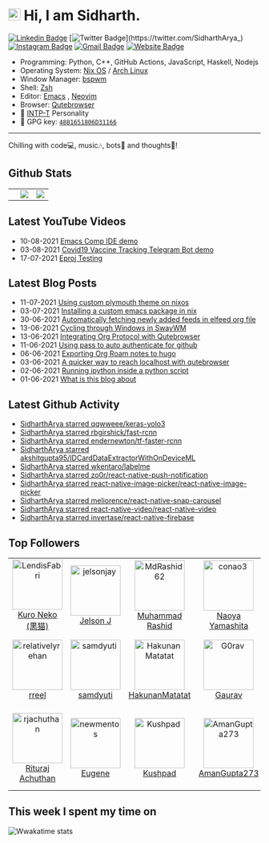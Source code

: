 <!--

Thank you if you like this profile README!

BUT, please DO NOT copy this and create your profile based on it.

You can use it as a reference, and copy a part of it, but DO NOT copy
all of this and create your profile based on it.

It is very common that you forget to change some information and leave
mine in your profile. This has happened too many times.

And, this profile README is auto-updated by GitHub Actions, you can read
[the official documentation](https://docs.github.com/actions) to learn
how to use it.

Only when you know what you are copying should you paste it. So, again,
please DO NOT copy this and create your profile based on it.

What's more, you can find other awesome profile READMEs at
https://github.com/abhisheknaiidu/awesome-github-profile-readme. There
could be a profile README that fits you better than this one.

Wish you a good-looking profile README!

-->

# <img src='https://qpluspicture.oss-cn-beijing.aliyuncs.com/6LjjQA/Hi.gif' alt='Hi' width="24"/> Hi, I am Sidharth.

[![Linkedin Badge](https://img.shields.io/badge/-sidhartharya---blue?style=flat&logo=Linkedin&logoColor=white&link=https://www.linkedin.com/in/sidhartharya-/)](https://www.linkedin.com/in/sidhartharya-/)
[![Twitter Badge](https://img.shields.io/badge/-@SidharthArya__-1ca0f1?style=flat&labelColor=1ca0f1&logo=twitter&logoColor=white&link=https://twitter.com/SidharthArya_)](https://twitter.com/SidharthArya_)
[![Instagram Badge](https://img.shields.io/badge/-@sidhartharya66-purple?style=flat&logo=instagram&logoColor=white&link=https://instagram.com/sidhartharya66/)](https://instagram.com/sidhartharya66)
[![Gmail Badge](https://img.shields.io/badge/-sidhartharya-c14438?style=flat&logo=Gmail&logoColor=white&link=mailto:sidhartharya10@gmail.com)](mailto:sidhartharya10@gmail.com)
[![Website Badge](https://img.shields.io/badge/-sidhartharya.me-47CCCC?style=flat&logo=Google-Chrome&logoColor=white&link=https://sidhartharya.me)](https://sidhartharya.me)

-   Programming: Python, C++, GitHub Actions, JavaScript, Haskell, Nodejs
-   Operating System: [Nix OS](https://nixos.org/) / [Arch Linux](https://archlinux.org/)
-   Window Manager: [bspwm](https://github.com/baskerville/bspwm) 
-   Shell: [Zsh](https://www.zsh.org/)
-   Editor: [Emacs](https://www.gnu.org/software/emacs/) , [Neovim](https://neovim.io/)
-   Browser: [Qutebrowser](https://qutebrowser.org/)
-   :wave: [INTP-T](https://www.16personalities.com/intp-personality) Personality
-   :key: GPG key: [`4881651806D31166`](https://github.com/SidharthArya.gpg)

---

Chilling with code💻, music🎶, bots🤖 and thoughts💭!

## Github Stats

<table border="0">
 <tr>
<td class="d-inline">
  <td>
<img src="https://github-readme-stats.vercel.app/api?username=SidharthArya&count_private=true&show_icons=true" />

</td>

<td>
<img src="https://github-readme-stats.vercel.app/api/top-langs/?username=SidharthArya&layout=compact"/>

</td>

</table>

## Latest YouTube Videos

<!-- YOUTUBE:START -->
 - 10-08-2021 [Emacs Comp IDE demo](https://www.youtube.com/watch?v=zY0gr3Tv3hU)
 - 03-08-2021 [Covid19 Vaccine Tracking Telegram Bot demo](https://www.youtube.com/watch?v=9W0XNbmQQRQ)
 - 17-07-2021 [Eproj Testing](https://www.youtube.com/watch?v=UFLeJTyE4IA)<!-- YOUTUBE:END -->

## Latest Blog Posts
<!-- BLOG-POST-LIST:START -->
 - 11-07-2021 [Using custom plymouth theme on nixos](https://sidhartharya.github.io/using-custom-plymouth-theme-on-nixos/)
 - 03-07-2021 [Installing a custom emacs package in nix](https://sidhartharya.github.io/installing-a-custom-emacs-package-in-nix/)
 - 30-06-2021 [Automatically fetching newly added feeds in elfeed org file](https://sidhartharya.github.io/automatically-fetching-newly-added-feeds-in-elfeed-org-file/)
 - 13-06-2021 [Cycling through Windows in SwayWM](https://sidhartharya.github.io/cycling-through-windows-in-swaywm/)
 - 13-06-2021 [Integrating Org Protocol with Qutebrowser](https://sidhartharya.github.io/integrating-org-protocol-with-qutebrowser/)
 - 11-06-2021 [Using pass to auto authenticate for github](https://sidhartharya.github.io/using-pass-to-auto-authenticate-for-github/)
 - 06-06-2021 [Exporting Org Roam notes to hugo](https://sidhartharya.github.io/exporting-org-roam-notes-to-hugo/)
 - 03-06-2021 [A quicker way to reach localhost with qutebrowser](https://sidhartharya.github.io/a-quicker-way-to-reach-localhost-with-qutebrowser/)
 - 02-06-2021 [Running ipython inside a python script](https://sidhartharya.github.io/running-ipython-inside-a-python-script/)
 - 01-06-2021 [What is this blog about](https://sidhartharya.github.io/what-is-this-blog-about/)<!-- BLOG-POST-LIST:END -->


## Latest Github Activity

<!-- GITHUB:START -->
- [SidharthArya starred qqwweee/keras-yolo3](https://github.com/qqwweee/keras-yolo3)
- [SidharthArya starred rbgirshick/fast-rcnn](https://github.com/rbgirshick/fast-rcnn)
- [SidharthArya starred endernewton/tf-faster-rcnn](https://github.com/endernewton/tf-faster-rcnn)
- [SidharthArya starred akshitgupta95/IDCardDataExtractorWithOnDeviceML](https://github.com/akshitgupta95/IDCardDataExtractorWithOnDeviceML)
- [SidharthArya starred wkentaro/labelme](https://github.com/wkentaro/labelme)
- [SidharthArya starred zo0r/react-native-push-notification](https://github.com/zo0r/react-native-push-notification)
- [SidharthArya starred react-native-image-picker/react-native-image-picker](https://github.com/react-native-image-picker/react-native-image-picker)
- [SidharthArya starred meliorence/react-native-snap-carousel](https://github.com/meliorence/react-native-snap-carousel)
- [SidharthArya starred react-native-video/react-native-video](https://github.com/react-native-video/react-native-video)
- [SidharthArya starred invertase/react-native-firebase](https://github.com/invertase/react-native-firebase)
<!-- GITHUB:END -->

## Top Followers
<!--START_SECTION:top-followers-->
<table>
  <tr>
    <td align="center">
      <a href="https://github.com/LendisFabri">
        <img src="https://avatars2.githubusercontent.com/u/16249870" width="100px;" alt="LendisFabri"/>
      </a>
      <br />
      <a href="https://github.com/LendisFabri">Kuro Neko (黒猫)</a>
    </td>
    <td align="center">
      <a href="https://github.com/jelsonjay">
        <img src="https://avatars2.githubusercontent.com/u/50907905" width="100px;" alt="jelsonjay"/>
      </a>
      <br />
      <a href="https://github.com/jelsonjay">Jelson J</a>
    </td>
    <td align="center">
      <a href="https://github.com/MdRashid62">
        <img src="https://avatars2.githubusercontent.com/u/55427374" width="100px;" alt="MdRashid62"/>
      </a>
      <br />
      <a href="https://github.com/MdRashid62">Muhammad Rashid</a>
    </td>
    <td align="center">
      <a href="https://github.com/conao3">
        <img src="https://avatars2.githubusercontent.com/u/4703128" width="100px;" alt="conao3"/>
      </a>
      <br />
      <a href="https://github.com/conao3">Naoya Yamashita</a>
    </td>
    <td align="center">
      <a href="https://github.com/maskegger">
        <img src="https://avatars2.githubusercontent.com/u/3811321" width="100px;" alt="maskegger"/>
      </a>
      <br />
      <a href="https://github.com/maskegger">AM</a>
    </td>
    <td align="center">
      <a href="https://github.com/Tiancheng-Luo">
        <img src="https://avatars2.githubusercontent.com/u/6097951" width="100px;" alt="Tiancheng-Luo"/>
      </a>
      <br />
      <a href="https://github.com/Tiancheng-Luo">Tiancheng-Luo</a>
    </td>
    <td align="center">
      <a href="https://github.com/portgasray">
        <img src="https://avatars2.githubusercontent.com/u/17681580" width="100px;" alt="portgasray"/>
      </a>
      <br />
      <a href="https://github.com/portgasray">Lei Zhang</a>
    </td>
  </tr>
  <tr>
    <td align="center">
      <a href="https://github.com/relativelyrehan">
        <img src="https://avatars2.githubusercontent.com/u/48210765" width="100px;" alt="relativelyrehan"/>
      </a>
      <br />
      <a href="https://github.com/relativelyrehan">rreel </a>
    </td>
    <td align="center">
      <a href="https://github.com/samdyuti">
        <img src="https://avatars2.githubusercontent.com/u/69840173" width="100px;" alt="samdyuti"/>
      </a>
      <br />
      <a href="https://github.com/samdyuti">samdyuti</a>
    </td>
    <td align="center">
      <a href="https://github.com/HakunanMatatat">
        <img src="https://avatars2.githubusercontent.com/u/56817048" width="100px;" alt="HakunanMatatat"/>
      </a>
      <br />
      <a href="https://github.com/HakunanMatatat">HakunanMatatat</a>
    </td>
    <td align="center">
      <a href="https://github.com/G0rav">
        <img src="https://avatars2.githubusercontent.com/u/62126889" width="100px;" alt="G0rav"/>
      </a>
      <br />
      <a href="https://github.com/G0rav">Gaurav</a>
    </td>
    <td align="center">
      <a href="https://github.com/ChandanCharchit">
        <img src="https://avatars2.githubusercontent.com/u/74564556" width="100px;" alt="ChandanCharchit"/>
      </a>
      <br />
      <a href="https://github.com/ChandanCharchit">Chandan Charchit Sahoo</a>
    </td>
    <td align="center">
      <a href="https://github.com/Shailenderyedugani">
        <img src="https://avatars2.githubusercontent.com/u/71877234" width="100px;" alt="Shailenderyedugani"/>
      </a>
      <br />
      <a href="https://github.com/Shailenderyedugani">Shailender Yedugani</a>
    </td>
    <td align="center">
      <a href="https://github.com/souvikg123">
        <img src="https://avatars2.githubusercontent.com/u/63902209" width="100px;" alt="souvikg123"/>
      </a>
      <br />
      <a href="https://github.com/souvikg123">souvikg123</a>
    </td>
  </tr>
  <tr>
    <td align="center">
      <a href="https://github.com/rjachuthan">
        <img src="https://avatars2.githubusercontent.com/u/7797813" width="100px;" alt="rjachuthan"/>
      </a>
      <br />
      <a href="https://github.com/rjachuthan">Rituraj Achuthan</a>
    </td>
    <td align="center">
      <a href="https://github.com/newmentos">
        <img src="https://avatars2.githubusercontent.com/u/2989858" width="100px;" alt="newmentos"/>
      </a>
      <br />
      <a href="https://github.com/newmentos">Eugene</a>
    </td>
    <td align="center">
      <a href="https://github.com/Kushpad">
        <img src="https://avatars2.githubusercontent.com/u/89928620" width="100px;" alt="Kushpad"/>
      </a>
      <br />
      <a href="https://github.com/Kushpad">Kushpad</a>
    </td>
    <td align="center">
      <a href="https://github.com/AmanGupta273">
        <img src="https://avatars2.githubusercontent.com/u/77335745" width="100px;" alt="AmanGupta273"/>
      </a>
      <br />
      <a href="https://github.com/AmanGupta273">AmanGupta273</a>
    </td>
    <td align="center">
      <a href="https://github.com/Abhishekkashyap07">
        <img src="https://avatars2.githubusercontent.com/u/84564038" width="100px;" alt="Abhishekkashyap07"/>
      </a>
      <br />
      <a href="https://github.com/Abhishekkashyap07">Abhishekkashyap07</a>
    </td>
    <td align="center">
      <a href="https://github.com/APARNAGADHIYA">
        <img src="https://avatars2.githubusercontent.com/u/66026499" width="100px;" alt="APARNAGADHIYA"/>
      </a>
      <br />
      <a href="https://github.com/APARNAGADHIYA">APARNA RAJESH GADHIYA</a>
    </td>
    <td align="center">
      <a href="https://github.com/yalinosgb">
        <img src="https://avatars2.githubusercontent.com/u/7668543" width="100px;" alt="yalinosgb"/>
      </a>
      <br />
      <a href="https://github.com/yalinosgb">Yalın OSGB</a>
    </td>
  </tr>
</table>
<!--END_SECTION:top-followers-->

## This week I spent my time on

![Wwakatime stats](https://github-readme-stats-taupe-two.vercel.app/api/wakatime?username=SidharthArya&hide_title=true&hide_border=true&langs_count=5)

